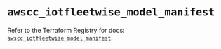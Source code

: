 # `awscc_iotfleetwise_model_manifest`

Refer to the Terraform Registry for docs: [`awscc_iotfleetwise_model_manifest`](https://registry.terraform.io/providers/hashicorp/awscc/0.70.0/docs/resources/iotfleetwise_model_manifest).
